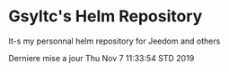 # Gsyltc's Helm Repository

It-s my personnal helm repository for Jeedom and others

Derniere mise a jour Thu Nov  7 11:33:54 STD 2019
